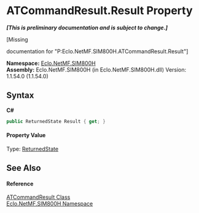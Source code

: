 # ATCommandResult.Result Property 
 _**\[This is preliminary documentation and is subject to change.\]**_

\[Missing <summary> documentation for "P:Eclo.NetMF.SIM800H.ATCommandResult.Result"\]

**Namespace:**&nbsp;<a href="N_Eclo_NetMF_SIM800H">Eclo.NetMF.SIM800H</a><br />**Assembly:**&nbsp;Eclo.NetMF.SIM800H (in Eclo.NetMF.SIM800H.dll) Version: 1.1.54.0 (1.1.54.0)

## Syntax

**C#**<br />
``` C#
public ReturnedState Result { get; }
```


#### Property Value
Type: <a href="T_Eclo_NetMF_SIM800H_ReturnedState">ReturnedState</a>

## See Also


#### Reference
<a href="T_Eclo_NetMF_SIM800H_ATCommandResult">ATCommandResult Class</a><br /><a href="N_Eclo_NetMF_SIM800H">Eclo.NetMF.SIM800H Namespace</a><br />